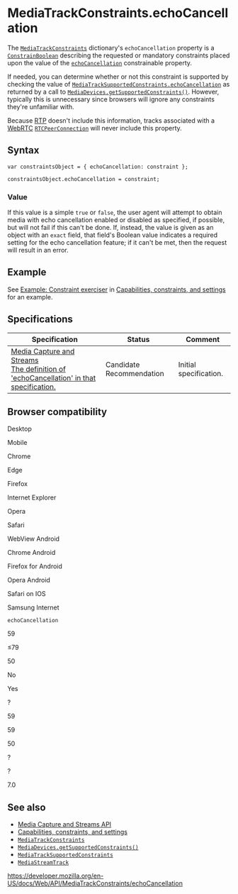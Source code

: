 # MediaTrackConstraints.echoCancellation

The [`MediaTrackConstraints`](../mediatrackconstraints) dictionary's `echoCancellation` property is a [`ConstrainBoolean`](../constrainboolean) describing the requested or mandatory constraints placed upon the value of the [`echoCancellation`](../mediatracksettings/echocancellation) constrainable property.

If needed, you can determine whether or not this constraint is supported by checking the value of [`MediaTrackSupportedConstraints.echoCancellation`](../mediatracksupportedconstraints/echocancellation) as returned by a call to [`MediaDevices.getSupportedConstraints()`](../mediadevices/getsupportedconstraints). However, typically this is unnecessary since browsers will ignore any constraints they're unfamiliar with.

Because [RTP](https://developer.mozilla.org/en-US/docs/Glossary/RTP) doesn't include this information, tracks associated with a [WebRTC](../webrtc_api) [`RTCPeerConnection`](../rtcpeerconnection) will never include this property.

## Syntax

    var constraintsObject = { echoCancellation: constraint };

    constraintsObject.echoCancellation = constraint;

### Value

If this value is a simple `true` or `false`, the user agent will attempt to obtain media with echo cancellation enabled or disabled as specified, if possible, but will not fail if this can't be done. If, instead, the value is given as an object with an `exact` field, that field's Boolean value indicates a required setting for the echo cancellation feature; if it can't be met, then the request will result in an error.

## Example

See [Example: Constraint exerciser](#) in [Capabilities, constraints, and settings](../media_streams_api/constraints) for an example.

## Specifications

<table><thead><tr class="header"><th>Specification</th><th>Status</th><th>Comment</th></tr></thead><tbody><tr class="odd"><td><a href="https://w3c.github.io/mediacapture-main/#dom-mediatrackconstraintset-echocancellation">Media Capture and Streams<br />
<span class="small">The definition of 'echoCancellation' in that specification.</span></a></td><td><span class="spec-cr">Candidate Recommendation</span></td><td>Initial specification.</td></tr></tbody></table>

## Browser compatibility

Desktop

Mobile

Chrome

Edge

Firefox

Internet Explorer

Opera

Safari

WebView Android

Chrome Android

Firefox for Android

Opera Android

Safari on IOS

Samsung Internet

`echoCancellation`

59

≤79

50

No

Yes

?

59

59

50

?

?

7.0

## See also

- [Media Capture and Streams API](../media_streams_api)
- [Capabilities, constraints, and settings](../media_streams_api/constraints)
- [`MediaTrackConstraints`](../mediatrackconstraints)
- [`MediaDevices.getSupportedConstraints()`](../mediadevices/getsupportedconstraints)
- [`MediaTrackSupportedConstraints`](../mediatracksupportedconstraints)
- [`MediaStreamTrack`](../mediastreamtrack)

<a href="https://developer.mozilla.org/en-US/docs/Web/API/MediaTrackConstraints/echoCancellation" class="_attribution-link">https://developer.mozilla.org/en-US/docs/Web/API/MediaTrackConstraints/echoCancellation</a>

